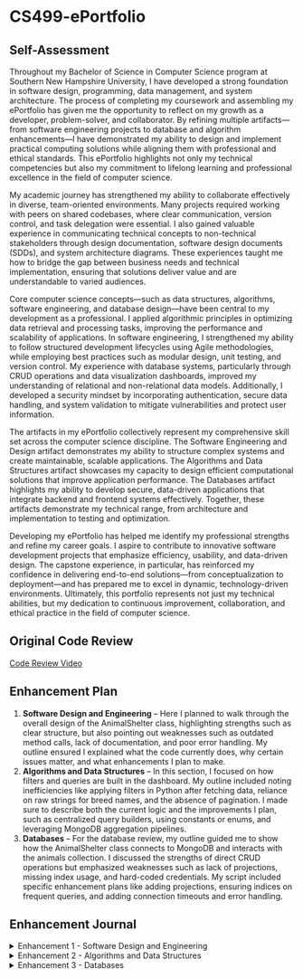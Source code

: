 # CS499-ePortfolio

## Self-Assessment

Throughout my Bachelor of Science in Computer Science program at Southern New Hampshire University, I have developed a strong foundation in software design, programming, data management, and system architecture. The process of completing my coursework and assembling my ePortfolio has given me the opportunity to reflect on my growth as a developer, problem-solver, and collaborator. By refining multiple artifacts—from software engineering projects to database and algorithm enhancements—I have demonstrated my ability to design and implement practical computing solutions while aligning them with professional and ethical standards. This ePortfolio highlights not only my technical competencies but also my commitment to lifelong learning and professional excellence in the field of computer science.

My academic journey has strengthened my ability to collaborate effectively in diverse, team-oriented environments. Many projects required working with peers on shared codebases, where clear communication, version control, and task delegation were essential. I also gained valuable experience in communicating technical concepts to non-technical stakeholders through design documentation, software design documents (SDDs), and system architecture diagrams. These experiences taught me how to bridge the gap between business needs and technical implementation, ensuring that solutions deliver value and are understandable to varied audiences.

Core computer science concepts—such as data structures, algorithms, software engineering, and database design—have been central to my development as a professional. I applied algorithmic principles in optimizing data retrieval and processing tasks, improving the performance and scalability of applications. In software engineering, I strengthened my ability to follow structured development lifecycles using Agile methodologies, while employing best practices such as modular design, unit testing, and version control. My experience with database systems, particularly through CRUD operations and data visualization dashboards, improved my understanding of relational and non-relational data models. Additionally, I developed a security mindset by incorporating authentication, secure data handling, and system validation to mitigate vulnerabilities and protect user information.

The artifacts in my ePortfolio collectively represent my comprehensive skill set across the computer science discipline. The Software Engineering and Design artifact demonstrates my ability to structure complex systems and create maintainable, scalable applications. The Algorithms and Data Structures artifact showcases my capacity to design efficient computational solutions that improve application performance. The Databases artifact highlights my ability to develop secure, data-driven applications that integrate backend and frontend systems effectively. Together, these artifacts demonstrate my technical range, from architecture and implementation to testing and optimization.

Developing my ePortfolio has helped me identify my professional strengths and refine my career goals. I aspire to contribute to innovative software development projects that emphasize efficiency, usability, and data-driven design. The capstone experience, in particular, has reinforced my confidence in delivering end-to-end solutions—from conceptualization to deployment—and has prepared me to excel in dynamic, technology-driven environments. Ultimately, this portfolio represents not just my technical abilities, but my dedication to continuous improvement, collaboration, and ethical practice in the field of computer science.

## Original Code Review

[Code Review Video](\code-review-video.mp4)

## Enhancement Plan
1.	**Software Design and Engineering** – Here I planned to walk through the overall design of the AnimalShelter class, highlighting strengths such as clear structure, but also pointing out weaknesses such as outdated method calls, lack of documentation, and poor error handling. My outline ensured I explained what the code currently does, why certain issues matter, and what enhancements I plan to make.
2.	**Algorithms and Data Structures** – In this section, I focused on how filters and queries are built in the dashboard. My outline included noting inefficiencies like applying filters in Python after fetching data, reliance on raw strings for breed names, and the absence of pagination. I made sure to describe both the current logic and the improvements I plan, such as centralized query builders, using constants or enums, and leveraging MongoDB aggregation pipelines.
3.	**Databases** – For the database review, my outline guided me to show how the AnimalShelter class connects to MongoDB and interacts with the animals collection. I discussed the strengths of direct CRUD operations but emphasized weaknesses such as lack of projections, missing index usage, and hard-coded credentials. My script included specific enhancement plans like adding projections, ensuring indices on frequent queries, and adding connection timeouts and error handling.

## Enhancement Journal
<details>
<summary>Enhancement 1 - Software Design and Engineering</summary>
  The artifact I selected is a Python Dash dashboard that connects to my MongoDB CRUD module (the AnimalShelter class). It was originally created in a previous course to fulfill client requirements for Grazioso Salvare, where I built a database interface and visual dashboard for the Austin Animal Center dataset. The initial version provided a simple layout with filters, a data table, and basic queries. In the Capstone, I took this existing work and refactored it into a modular Dash application with a cleaner structure, including separate layout, callbacks, and service layers.

  I chose this artifact for my ePortfolio because it demonstrates my ability to design and implement a full-stack solution that integrates a database back end with a user-facing web interface. The dashboard highlights multiple skills: database operations via CRUD in MongoDB, query optimization using projection and pagination, and front-end design using Dash components. The enhancements also showcase my knowledge of secure coding practices, since I replaced hardcoded connection details with environment variables and added query whitelisting. Together, these improvements demonstrate both technical depth and professional readiness.
  
  In this enhancement, I demonstrated my ability to design and evaluate computing solutions with appropriate trade-offs by implementing server-side pagination and modularizing the application. I also met the outcome of applying innovative tools and techniques, using Dash testing and structured service layers, and showing a security mindset by incorporating least-privilege MongoDB connections and safer query handling. At this point, I do not need to update my outcome-coverage plans because the enhancements successfully align with the goals I outlined.
  
  The process of enhancing and modifying this artifact taught me how important modular architecture is for readability and maintainability. I learned to separate concerns more effectively, making the code easier to debug and extend. One of the biggest challenges I faced was environment setup: conflicting bson packages, relative import issues, and Dash version changes caused multiple errors. By systematically troubleshooting and restructuring the project, I improved both my technical skills and my resilience in solving problems. Overall, this enhancement gave me practical experience with building a production-ready dashboard and strengthened my confidence in handling end-to-end software development.
</details>

<details>
  <summary>Enhancement 2 - Algorithms and Data Structures</summary>
  The artifact I worked on for this enhancement is the service layer of my Python Dash dashboard, which interfaces with MongoDB through my CRUD module. This component was originally created in an earlier course to support queries for the Austin Animal Center dataset and display results in the dashboard’s table and metrics. The original version was functional but limited: it used basic find queries without optimizations and recalculated aggregations each time. In the Capstone, I revisited this artifact to strengthen its efficiency, scalability, and algorithmic rigor.
  
  I selected this artifact for my ePortfolio because it highlights my ability to apply algorithms and data structures in a practical way to improve application performance. The enhancements demonstrate key skills: implementing keyset pagination for efficient query traversal, designing compound indexes aligned with frequent filters, and building caching mechanisms for repeated aggregations like top breeds and age histograms. These improvements show how I can go beyond simply making an application work to making it robust, scalable, and performant. The refactoring also showcases my ability to think critically about trade-offs in algorithmic design.

  I specifically wanted to demonstrate algorithmic thinking and efficiency improvements, and I achieved that through caching strategies, index creation, and normalized signatures for cache keys. These directly map to the outcome of designing and evaluating computing solutions with algorithmic principles and trade-offs. At this point, I do not need to revise my outcome-coverage plans, because this enhancement clearly addresses the goals I had set for the algorithms and data structures component of the Capstone.

  Through the process of enhancing and modifying this artifact, I learned how much impact indexing and caching can have on performance, particularly in data-heavy applications. I also deepened my understanding of keyset pagination and why it scales better than offset-based approaches. One of the main challenges I faced was dealing with conflicting Python packages and ensuring that the correct versions of PyMongo and its bson library were installed, which required methodical debugging. Overall, the experience reinforced the importance of not just solving problems but solving them efficiently and with attention to maintainability.
</details>

<details>
  <summary>Enhancement 3 - Databases</summary>
  The artifact I selected for Category Three is my Python-based MongoDB CRUD module, which serves as the database interface for my Dash dashboard. This component was originally created in an earlier course as part of the Grazioso Salvare project to handle create, read, update, and delete operations for the Austin Animal Center dataset. At that time, it used simple database methods without structured responses or strong validation. For the Capstone project, I revisited this module to make it secure, maintainable, and production-ready, ensuring it could integrate seamlessly with the Dash front end and support caching from my algorithmic enhancements.
  
  I chose this artifact for my ePortfolio because it demonstrates a solid understanding of database design, data access patterns, and software engineering best practices. The updated module showcases my ability to modernize code using the latest PyMongo methods, implement pagination and projections for efficiency, and secure configuration through environment variables. I also added structured JSON-style responses to improve readability and debugging, as well as validation to ensure safe data handling. These improvements highlight my ability to work on real-world data systems where performance, security, and consistency are equally important.

  The work clearly demonstrates my ability to use innovative tools and techniques in computing practices, and to develop a security mindset that anticipates potential vulnerabilities. I also showed an understanding of trade-offs in database operations, balancing efficiency with reliability. Since the enhancement achieved all of the targeted course outcomes, there are no further updates to my outcome-coverage plans for this category.
  
  While enhancing and modifying this artifact, I learned the value of designing database interfaces that are both secure and adaptable. Implementing environment-based configuration taught me how to protect sensitive connection details and prepare code for deployment in multiple environments. One challenge I faced was ensuring compatibility between PyMongo versions and handling bson import conflicts, which required careful dependency management. Overcoming those issues reinforced the importance of environment isolation and version control. Overall, this experience deepened my understanding of secure, maintainable database engineering—an essential skill for my career in data engineering and backend improvement.
</details>

